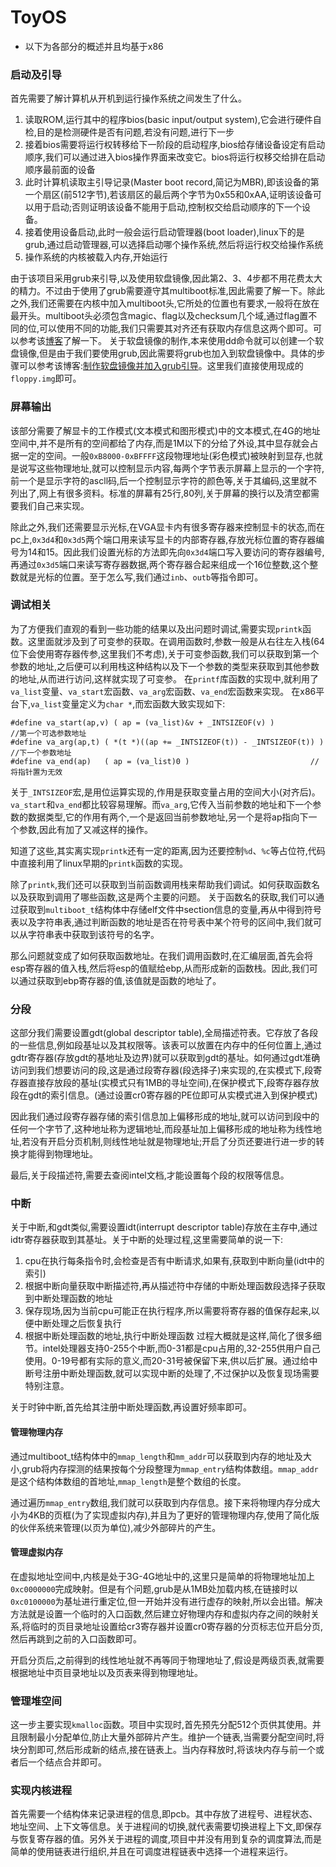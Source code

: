 # ToyOS
- 以下为各部分的概述并且均基于x86
### 启动及引导
首先需要了解计算机从开机到运行操作系统之间发生了什么。
1. 读取ROM,运行其中的程序bios(basic input/output system),它会进行硬件自检,目的是检测硬件是否有问题,若没有问题,进行下一步
2. 接着bios需要将运行权转移给下一阶段的启动程序,bios给存储设备设定有启动顺序,我们可以通过进入bios操作界面来改变它。bios将运行权移交给排在启动顺序最前面的设备
3. 此时计算机读取主引导记录(Master boot record,简记为MBR),即该设备的第一个扇区(前512字节),若该扇区的最后两个字节为0x55和0xAA,证明该设备可以用于启动;否则证明该设备不能用于启动,控制权交给启动顺序的下一个设备。
4. 接着使用设备启动,此时一般会运行启动管理器(boot loader),linux下的是grub,通过启动管理器,可以选择启动哪个操作系统,然后将运行权交给操作系统
5. 操作系统的内核被载入内存,开始运行

由于该项目采用grub来引导,以及使用软盘镜像,因此第2、3、4步都不用花费太大的精力。不过由于使用了grub需要遵守其multiboot标准,因此需要了解一下。除此之外,我们还需要在内核中加入multiboot头,它所处的位置也有要求,一般将在放在最开头。multiboot头必须包含magic、flag以及checksum几个域,通过flag置不同的位,可以使用不同的功能,我们只需要其对齐还有获取内存信息这两个即可。可以参考该[博客](http://www.cnblogs.com/chio/archive/2008/01/01/1022430.html)了解一下。
关于软盘镜像的制作,本来使用dd命令就可以创建一个软盘镜像,但是由于我们要使用grub,因此需要将grub也加入到软盘镜像中。具体的步骤可以参考该博客:[制作软盘镜像并加入grub引导](http://blog.csdn.net/RichardGreenhhh/article/details/78087066)。这里我们直接使用现成的`floppy.img`即可。

### 屏幕输出
该部分需要了解显卡的工作模式(文本模式和图形模式)中的文本模式,在4G的地址空间中,并不是所有的空间都给了内存,而是1M以下的分给了外设,其中显存就会占据一定的空间。一般`0xB8000-0xBFFFF`这段物理地址(彩色模式)被映射到显存,也就是说写这些物理地址,就可以控制显示内容,每两个字节表示屏幕上显示的一个字符,前一个是显示字符的ascll码,后一个控制显示字符的颜色等,关于其编码,这里就不列出了,网上有很多资料。标准的屏幕有25行,80列,关于屏幕的换行以及清空都需要我们自己来实现。

除此之外,我们还需要显示光标,在VGA显卡内有很多寄存器来控制显卡的状态,而在pc上,`0x3d4`和`0x3d5`两个端口用来读写显卡的内部寄存器,存放光标位置的寄存器编号为14和15。因此我们设置光标的方法即先向`0x3d4`端口写入要访问的寄存器编号,再通过`0x3d5`端口来读写寄存器数据,两个寄存器合起来组成一个16位整数,这个整数就是光标的位置。至于怎么写,我们通过`inb`、`outb`等指令即可。

### 调试相关
为了方便我们直观的看到一些功能的结果以及出问题时调试,需要实现`printk`函数。这里面就涉及到了可变参的获取。在调用函数时,参数一般是从右往左入栈(64位下会使用寄存器传参,这里我们不考虑),关于可变参函数,我们可以获取到第一个参数的地址,之后便可以利用栈这种结构以及下一个参数的类型来获取到其他参数的地址,从而进行访问,这样就实现了可变参。
在`printf`库函数的实现中,就利用了`va_list`变量、`va_start`宏函数、`va_arg`宏函数、`va_end`宏函数来实现。
在x86平台下,`va_list`变量定义为`char *`,而宏函数大致实现如下:
```
#define va_start(ap,v) ( ap = (va_list)&v + _INTSIZEOF(v) )          //第一个可选参数地址
#define va_arg(ap,t) ( *(t *)((ap += _INTSIZEOF(t)) - _INTSIZEOF(t)) )  //下一个参数地址
#define va_end(ap)   ( ap = (va_list)0 )                           // 将指针置为无效
```
关于`_INTSIZEOF`宏,是用位运算实现的,作用是获取变量占用的空间大小(对齐后)。`va_start`和`va_end`都比较容易理解。而`va_arg`,它传入当前参数的地址和下一个参数的数据类型,它的作用有两个,一个是返回当前参数地址,另一个是将ap指向下一个参数,因此有加了又减这样的操作。

知道了这些,其实离实现`printk`还有一定的距离,因为还要控制`%d`、`%c`等占位符,代码中直接利用了linux早期的`printk`函数的实现。

除了`printk`,我们还可以获取到当前函数调用栈来帮助我们调试。如何获取函数名以及获取到调用了哪些函数,这是两个主要的问题。
关于函数名的获取,我们可以通过获取到`multiboot_t`结构体中存储elf文件中section信息的变量,再从中得到符号表以及字符串表,通过判断函数的地址是否在符号表中某个符号的区间中,我们就可以从字符串表中获取到该符号的名字。

那么问题就变成了如何获取函数地址。在我们调用函数时,在汇编层面,首先会将esp寄存器的值入栈,然后将esp的值赋给ebp,从而形成新的函数栈。因此,我们可以通过获取到ebp寄存器的值,该值就是函数的地址了。

### 分段
这部分我们需要设置gdt(global descriptor table),全局描述符表。它存放了各段的一些信息,例如段基址以及其权限等。该表可以放置在内存中的任何位置上,通过gdtr寄存器(存放gdt的基地址及边界)就可以获取到gdt的基址。如何通过gdt准确访问到我们想要访问的段,这是通过段寄存器(段选择子)来实现的,在实模式下,段寄存器直接存放段的基址(实模式只有1MB的寻址空间),在保护模式下,段寄存器存放段在gdt的索引信息。(通过设置cr0寄存器的PE位即可从实模式进入到保护模式)

因此我们通过段寄存器存储的索引信息加上偏移形成的地址,就可以访问到段中的任何一个字节了,这种地址称为逻辑地址,而段基址加上偏移形成的地址称为线性地址,若没有开启分页机制,则线性地址就是物理地址;开启了分页还要进行进一步的转换才能得到物理地址。

最后,关于段描述符,需要去查阅intel文档,才能设置每个段的权限等信息。
### 中断
关于中断,和gdt类似,需要设置idt(interrupt descriptor table)存放在主存中,通过idtr寄存器获取到其基址。关于中断的处理过程,这里需要简单的说一下:
1. cpu在执行每条指令时,会检查是否有中断请求,如果有,获取到中断向量(idt中的索引)
2. 根据中断向量获取中断描述符,再从描述符中存储的中断处理函数段选择子获取到中断处理函数的地址
3. 保存现场,因为当前cpu可能正在执行程序,所以需要将寄存器的值保存起来,以便中断处理之后恢复执行
4. 根据中断处理函数的地址,执行中断处理函数
过程大概就是这样,简化了很多细节。intel处理器支持0-255个中断,而0-31都是cpu占用的,32-255供用户自己使用。0-19号都有实际的意义,而20-31号被保留下来,供以后扩展。通过给中断号注册中断处理函数,就可以实现中断的处理了,不过保护以及恢复现场需要特别注意。

关于时钟中断,首先给其注册中断处理函数,再设置好频率即可。
#### 管理物理内存
通过multiboot_t结构体中的`mmap_length`和`mm_addr`可以获取到内存的地址及大小,grub将内存探测的结果按每个分段整理为`mmap_entry`结构体数组。`mmap_addr`是这个结构体数组的首地址,`mmap_length`是整个数组的长度。

通过遍历`mmap_entry`数组,我们就可以获取到内存信息。接下来将物理内存分成大小为4KB的页框(为了实现虚拟内存),并且为了更好的管理物理内存,使用了简化版的伙伴系统来管理(以页为单位),减少外部碎片的产生。
#### 管理虚拟内存
在虚拟地址空间中,内核是处于3G-4G地址中的,这里只是简单的将物理地址加上`0xc0000000`完成映射。但是有个问题,grub是从1MB处加载内核,在链接时以`0xc0100000`为基址进行重定位,但一开始并没有进行虚存的映射,所以会出错。解决方法就是设置一个临时的入口函数,然后建立好物理内存和虚拟内存之间的映射关系,将临时的页目录地址设置给cr3寄存器并设置cr0寄存器的分页标志位开启分页,然后再跳到之前的入口函数即可。

开启分页后,之前得到的线性地址就不再等同于物理地址了,假设是两级页表,就需要根据地址中页目录地址以及页表来得到物理地址。
### 管理堆空间
这一步主要实现`kmalloc`函数。项目中实现时,首先预先分配512个页供其使用。并且限制最小分配单位,防止大量外部碎片产生。维护一个链表,当需要分配空间时,将块分割即可,然后形成新的结点,接在链表上。当内存释放时,将该块内存与前一个或者后一个结点合并即可。
### 实现内核进程
首先需要一个结构体来记录进程的信息,即pcb。其中存放了进程号、进程状态、地址空间、上下文等信息。关于进程间的切换,就代表需要切换进程上下文,即保存与恢复寄存器的值。另外关于进程的调度,项目中并没有用到复杂的调度算法,而是简单的使用链表进行组织,并且在可调度进程链表中选择一个进程来运行。

